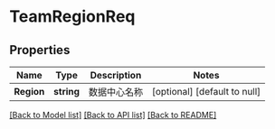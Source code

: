 # TeamRegionReq

## Properties
Name | Type | Description | Notes
------------ | ------------- | ------------- | -------------
**Region** | **string** | 数据中心名称 | [optional] [default to null]

[[Back to Model list]](../README.md#documentation-for-models) [[Back to API list]](../README.md#documentation-for-api-endpoints) [[Back to README]](../README.md)


